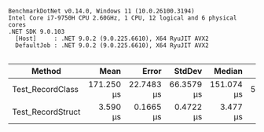```

BenchmarkDotNet v0.14.0, Windows 11 (10.0.26100.3194)
Intel Core i7-9750H CPU 2.60GHz, 1 CPU, 12 logical and 6 physical cores
.NET SDK 9.0.103
  [Host]     : .NET 9.0.2 (9.0.225.6610), X64 RyuJIT AVX2
  DefaultJob : .NET 9.0.2 (9.0.225.6610), X64 RyuJIT AVX2


```
| Method            | Mean       | Error      | StdDev     | Median     | Gen0    | Allocated |
|------------------ |-----------:|-----------:|-----------:|-----------:|--------:|----------:|
| Test_RecordClass  | 171.250 μs | 22.7483 μs | 66.3579 μs | 151.074 μs | 50.7813 |  320000 B |
| Test_RecordStruct |   3.590 μs |  0.1665 μs |  0.4722 μs |   3.477 μs |       - |         - |
